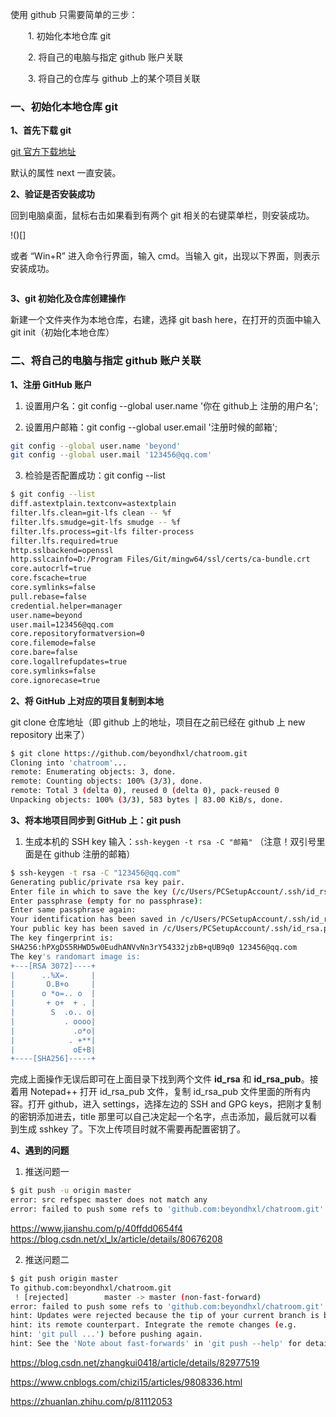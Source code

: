 
使用 github 只需要简单的三步：

　　1. 初始化本地仓库 git

　　2. 将自己的电脑与指定 github 账户关联

　　3. 将自己的仓库与 github 上的某个项目关联

### 一、初始化本地仓库 git

**1、首先下载 git**

<a href="https://gitforwindows.org/" target="_blank">git 官方下载地址</a>

默认的属性 next 一直安装。

**2、验证是否安装成功**

回到电脑桌面，鼠标右击如果看到有两个 git 相关的右键菜单栏，则安装成功。

!()[]

或者 “Win+R” 进入命令行界面，输入 cmd。当输入 git，出现以下界面，则表示安装成功。

![]()

**3、git 初始化及仓库创建操作**

新建一个文件夹作为本地仓库，右建，选择 git bash here，在打开的页面中输入 git init（初始化本地仓库）

### 二、将自己的电脑与指定 github 账户关联

**1、注册 GitHub 账户**

1. 设置用户名：git config --global user.name '你在 github上 注册的用户名';

2. 设置用户邮箱：git config --global user.email '注册时候的邮箱';

```sh
git config --global user.name 'beyond'
git config --global user.mail '123456@qq.com'
```

3. 检验是否配置成功：git config --list

```sh
$ git config --list
diff.astextplain.textconv=astextplain
filter.lfs.clean=git-lfs clean -- %f
filter.lfs.smudge=git-lfs smudge -- %f
filter.lfs.process=git-lfs filter-process
filter.lfs.required=true
http.sslbackend=openssl
http.sslcainfo=D:/Program Files/Git/mingw64/ssl/certs/ca-bundle.crt
core.autocrlf=true
core.fscache=true
core.symlinks=false
pull.rebase=false
credential.helper=manager
user.name=beyond
user.mail=123456@qq.com
core.repositoryformatversion=0
core.filemode=false
core.bare=false
core.logallrefupdates=true
core.symlinks=false
core.ignorecase=true
```

**2、将 GitHub 上对应的项目复制到本地**

git clone 仓库地址（即 github 上的地址，项目在之前已经在 github 上 new repository 出来了）

```sh
$ git clone https://github.com/beyondhxl/chatroom.git
Cloning into 'chatroom'...
remote: Enumerating objects: 3, done.
remote: Counting objects: 100% (3/3), done.
remote: Total 3 (delta 0), reused 0 (delta 0), pack-reused 0
Unpacking objects: 100% (3/3), 583 bytes | 83.00 KiB/s, done.
```

**3、将本地项目同步到 GitHub 上：git push**

1. 生成本机的 SSH key
输入：`ssh-keygen -t rsa -C "邮箱"` （注意！双引号里面是在 github 注册的邮箱）

```sh
$ ssh-keygen -t rsa -C "123456@qq.com"
Generating public/private rsa key pair.
Enter file in which to save the key (/c/Users/PCSetupAccount/.ssh/id_rsa):
Enter passphrase (empty for no passphrase):
Enter same passphrase again:
Your identification has been saved in /c/Users/PCSetupAccount/.ssh/id_rsa
Your public key has been saved in /c/Users/PCSetupAccount/.ssh/id_rsa.pub
The key fingerprint is:
SHA256:hPXgDS5RHWD5w0EudhANVvNn3rY54332jzbB+qUB9q0 123456@qq.com
The key's randomart image is:
+---[RSA 3072]----+
|      ..%X=.     |
|       O.B+o     |
|      o *o=.. o  |
|       + o+  + . |
|        S  .o.. o|
|           . oooo|
|             .o*o|
|            . +**|
|             oE+B|
+----[SHA256]-----+
```

完成上面操作无误后即可在上面目录下找到两个文件 **id_rsa** 和 **id_rsa_pub**。接着用 Notepad++ 打开 id_rsa_pub 文件，复制 id_rsa_pub 文件里面的所有内容。打开 github，进入 settings，选择左边的 SSH and GPG keys，把刚才复制的密钥添加进去，title 那里可以自己决定起一个名字，点击添加，最后就可以看到生成 sshkey 了。下次上传项目时就不需要再配置密钥了。

**4、遇到的问题**

1. 推送问题一
```sh
$ git push -u origin master
error: src refspec master does not match any
error: failed to push some refs to 'github.com:beyondhxl/chatroom.git'
```

https://www.jianshu.com/p/40ffdd0654f4
https://blog.csdn.net/xl_lx/article/details/80676208

2. 推送问题二
```sh
$ git push origin master
To github.com:beyondhxl/chatroom.git
 ! [rejected]        master -> master (non-fast-forward)
error: failed to push some refs to 'github.com:beyondhxl/chatroom.git'
hint: Updates were rejected because the tip of your current branch is behind
hint: its remote counterpart. Integrate the remote changes (e.g.
hint: 'git pull ...') before pushing again.
hint: See the 'Note about fast-forwards' in 'git push --help' for details.
```

https://blog.csdn.net/zhangkui0418/article/details/82977519

https://www.cnblogs.com/chizi15/articles/9808336.html

https://zhuanlan.zhihu.com/p/81112053